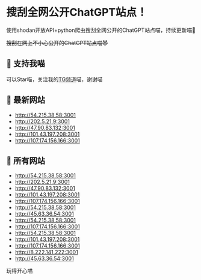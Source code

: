 # 搜刮全网公开ChatGPT站点！

使用shodan开放API+python爬虫搜刮全网公开的ChatGPT站点喵，持续更新喵🥳

~~搜刮在网上不小心公开的ChatGPT站点喵😈~~

## 🚀 支持我喵

可以Star喵，关注我的[TG频道](https://t.me/puddin_share)喵，谢谢喵

## 📖 最新网站

- http://54.215.38.58:3001
- http://202.5.21.9:3001
- http://47.90.83.132:3001
- http://101.43.197.208:3001
- http://107.174.156.166:3001


## 📖 所有网站

- http://54.215.38.58:3001
- http://202.5.21.9:3001
- http://47.90.83.132:3001
- http://101.43.197.208:3001
- http://107.174.156.166:3001
- http://54.215.38.58:3001
- http://45.63.36.54:3001
- http://54.215.38.58:3001
- http://107.174.156.166:3001
- http://54.215.38.58:3001
- http://101.43.197.208:3001
- http://107.174.156.166:3001
- http://8.222.141.222:3001
- http://45.63.36.54:3001


玩得开心喵
